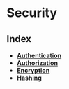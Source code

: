# Security

## Index
* **[Authentication](./authentication.md)** <br>
* **[Authorization](./authorization.md)** <br>
* **[Encryption](./encryption.md)** <br>
* **[Hashing](./hashing.md)** <br>
